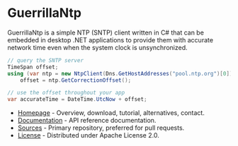 # GuerrillaNtp #

GuerrillaNtp is a simple NTP (SNTP) client written in C# that can be embedded in desktop .NET applications
to provide them with accurate network time even when the system clock is unsynchronized.

```csharp
// query the SNTP server
TimeSpan offset;
using (var ntp = new NtpClient(Dns.GetHostAddresses("pool.ntp.org")[0]))
    offset = ntp.GetCorrectionOffset();

// use the offset throughout your app
var accurateTime = DateTime.UtcNow + offset;
```

* [Homepage](https://guerrillantp.machinezoo.com/) - Overview, download, tutorial, alternatives, contact.
* [Documentation](https://guerrillantp.machinezoo.com/api/) - API reference documentation.
* [Sources](https://bitbucket.org/robertvazan/guerrillantp/src) - Primary repository, preferred for pull requests.
* [License](https://www.apache.org/licenses/LICENSE-2.0) - Distributed under Apache License 2.0.

